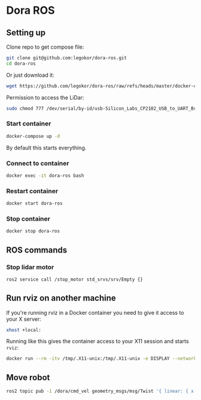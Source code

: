 # Dora ROS

## Setting up

Clone repo to get compose file:
```bash
git clone git@github.com:legokor/dora-ros.git
cd dora-ros
```

Or just download it:
```bash
wget https://github.com/legokor/dora-ros/raw/refs/heads/master/docker-compose.yml
```

<!-- TODO: use compose to set LiDar permissions -->
Permission to access the LiDar:
```bash
sudo chmod 777 /dev/serial/by-id/usb-Silicon_Labs_CP2102_USB_to_UART_Bridge_Controller_0001-if00-port0
```

### Start container

```bash
docker-compose up -d
```
By default this starts everything.

### Connect to container

```bash
docker exec -it dora-ros bash
```

### Restart container

```bash
docker start dora-ros
```

### Stop container

```bash
docker stop dora-ros
```

## ROS commands

### Stop lidar motor

```bash
ros2 service call /stop_motor std_srvs/srv/Empty {}
```

## Run rviz on another machine

If you're running rviz in a Docker container you need to give it access to your X server:
```bash
xhost +local:
```

Running like this gives the container access to your X11 session and starts `rviz`:
```bash
docker run --rm -itv /tmp/.X11-unix:/tmp/.X11-unix -e DISPLAY --network host ghcr.io/legokor/dora-ros-rviz:latest
```

## Move robot

```bash
ros2 topic pub -1 /dora/cmd_vel geometry_msgs/msg/Twist '{ linear: { x: 0, y: 0 }, angular: { z: 0 } }'
```


